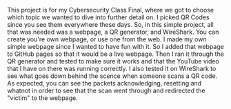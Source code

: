   This project is for my Cybersecurity Class Final, where we got to choose which topic we wanted to dive into further detail on. I picked QR Codes since you see them everywhere these days. So, in this simple project, all that was needed was a webpage, a QR generator, and WireShark. You can create you're own webpage, or use one from the web. I made my own simple webpage since I wanted to have fun with it. So I added that webpage to GitHub pages so that it would be a live webpage. Then I ran it through the QR generator and tested to make sure it works and that the YouTube video that I have on there was running correctly. I also tested it on WireShark to see what goes down behind the scence when someone scans a QR code. As expected, you can see the packets acknowledging, resetting and whatnot in order to see that the scan went through and redirected the "victim" to the webpage.
